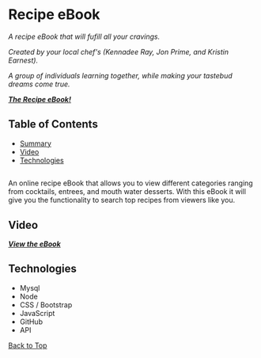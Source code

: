 # Recipe eBook

*A recipe eBook that will fufill all your cravings.*

*Created by your local chef's (Kennadee Ray, Jon Prime, and Kristin Earnest).*

*A group of individuals learning together, while making your tastebud dreams come true.*

***[The Recipe eBook!](https://github.com/KRAY306090/project-two)***

## Table of Contents
* [Summary](#summary)
* [Video](#video)
* [Technologies](#technologies)

## 

An online recipe eBook that allows you to view different categories ranging from cocktails, entrees, and mouth water desserts. With this eBook it will give you the functionality to search top recipes from viewers like you. 

## Video

***[View the eBook]()***

## Technologies

* Mysql
* Node
* CSS / Bootstrap
* JavaScript
* GitHub
* API
  
[Back to Top](#recipe)

